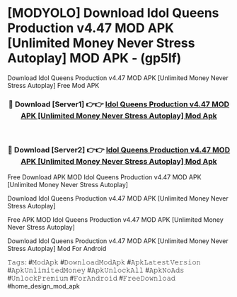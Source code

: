 # [MODYOLO] Download Idol Queens Production v4.47 MOD APK [Unlimited Money Never Stress Autoplay] MOD APK - (gp5lf)
Download Idol Queens Production v4.47 MOD APK [Unlimited Money Never Stress Autoplay] Free Mod APK

<div align="center">
<h3>🔴 Download [Server1] 👉👉 <a href="https://apk-comot.site?title=Idol_Queens_Production_v4.47_MOD_APK_[Unlimited_Money_Never_Stress_Autoplay]">Idol Queens Production v4.47 MOD APK [Unlimited Money Never Stress Autoplay] Mod Apk</a></h3><br>

<h3>🔴 Download [Server2] 👉👉 <a href="https://apk-comot.site?title=Idol_Queens_Production_v4.47_MOD_APK_[Unlimited_Money_Never_Stress_Autoplay]">Idol Queens Production v4.47 MOD APK [Unlimited Money Never Stress Autoplay] Mod Apk</a></h3>
</div>


Free Download APK MOD Idol Queens Production v4.47 MOD APK [Unlimited Money Never Stress Autoplay]

Download Idol Queens Production v4.47 MOD APK [Unlimited Money Never Stress Autoplay] 

Free APK MOD Idol Queens Production v4.47 MOD APK [Unlimited Money Never Stress Autoplay] 

Download Idol Queens Production v4.47 MOD APK [Unlimited Money Never Stress Autoplay] Mod For Android

𝚃𝚊𝚐𝚜: #𝙼𝚘𝚍𝙰𝚙𝚔 #𝙳𝚘𝚠𝚗𝚕𝚘𝚊𝚍𝙼𝚘𝚍𝙰𝚙𝚔 #𝙰𝚙𝚔𝙻𝚊𝚝𝚎𝚜𝚝𝚅𝚎𝚛𝚜𝚒𝚘𝚗 #𝙰𝚙𝚔𝚄𝚗𝚕𝚒𝚖𝚒𝚝𝚎𝚍𝙼𝚘𝚗𝚎𝚢 #𝙰𝚙𝚔𝚄𝚗𝚕𝚘𝚌𝚔𝙰𝚕𝚕 #𝙰𝚙𝚔𝙽𝚘𝙰𝚍𝚜 #𝚄𝚗𝚕𝚘𝚌𝚔𝙿𝚛𝚎𝚖𝚒𝚞𝚖 #𝙵𝚘𝚛𝙰𝚗𝚍𝚛𝚘𝚒𝚍 #𝙵𝚛𝚎𝚎𝙳𝚘𝚠𝚗𝚕𝚘𝚊𝚍 #home_design_mod_apk